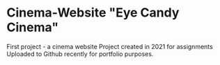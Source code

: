# Cinema-Website "Eye Candy Cinema"
First project - a cinema website  Project created in 2021 for assignments  Uploaded to Github recently for portfolio purposes.
